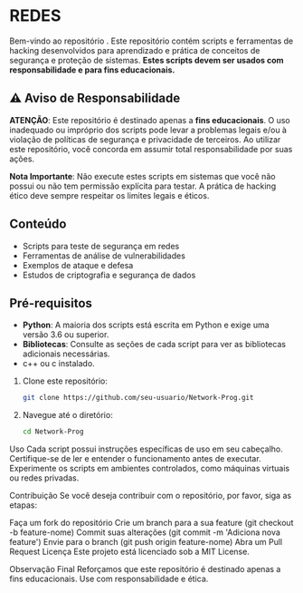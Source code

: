 # REDES

Bem-vindo ao repositório . Este repositório contém scripts e ferramentas de hacking desenvolvidos para aprendizado e prática de conceitos de segurança e proteção de sistemas. **Estes scripts devem ser usados com responsabilidade e para fins educacionais.**

## ⚠️ Aviso de Responsabilidade

**ATENÇÃO**: Este repositório é destinado apenas a **fins educacionais**. O uso inadequado ou impróprio dos scripts pode levar a problemas legais e/ou à violação de políticas de segurança e privacidade de terceiros. Ao utilizar este repositório, você concorda em assumir total responsabilidade por suas ações.

**Nota Importante**: Não execute estes scripts em sistemas que você não possui ou não tem permissão explícita para testar. A prática de hacking ético deve sempre respeitar os limites legais e éticos.

## Conteúdo

- Scripts para teste de segurança em redes
- Ferramentas de análise de vulnerabilidades
- Exemplos de ataque e defesa
- Estudos de criptografia e segurança de dados

## Pré-requisitos

- **Python**: A maioria dos scripts está escrita em Python e exige uma versão 3.6 ou superior.
- **Bibliotecas**: Consulte as seções de cada script para ver as bibliotecas adicionais necessárias.
- c++ ou c instalado.
  


1. Clone este repositório:
   
   ```bash
   git clone https://github.com/seu-usuario/Network-Prog.git

2. Navegue até o diretório:

   ```bash
   cd Network-Prog
   ````
  

Uso
Cada script possui instruções específicas de uso em seu cabeçalho. Certifique-se de ler e entender o funcionamento antes de executar. 
Experimente os scripts em ambientes controlados, como máquinas virtuais ou redes privadas.

Contribuição
Se você deseja contribuir com o repositório, por favor, siga as etapas:

Faça um fork do repositório
Crie um branch para a sua feature (git checkout -b feature-nome)
Commit suas alterações (git commit -m 'Adiciona nova feature')
Envie para o branch (git push origin feature-nome)
Abra um Pull Request
Licença
Este projeto está licenciado sob a MIT License.

Observação Final
Reforçamos que este repositório é destinado apenas a fins educacionais. Use com responsabilidade e ética.

